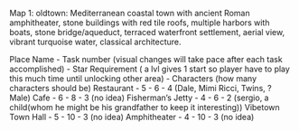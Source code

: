 Map 1: oldtown: Mediterranean coastal town with ancient Roman amphitheater, stone buildings with red tile roofs, multiple harbors with boats, stone bridge/aqueduct, terraced waterfront settlement, aerial view, vibrant turquoise water, classical architecture.

Place Name - Task number (visual changes will take pace after each task accomplished) - Star Requirement ( a lvl gives 1 start so player have to play this much time until unlocking other area)	- Characters (how many characters should be)
Restaurant -  5 - 6 - 4 (Dale, Mimi Ricci, Twins, ? Male)
Cafe	- 6 - 	8 -	3  (no idea)
Fisherman’s Jetty	- 4 - 6 - 	2 (sergio, a child(whom he might be his grandfather to keep it interesting))
Vibetown Town Hall - 5	- 10	- 3 (no idea)
Amphitheater - 4 - 10 - 3 (no idea)

